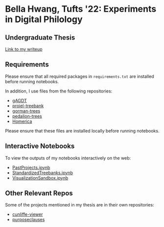 # Bella Hwang, Tufts '22: Experiments in Digital Philology
## Undergraduate Thesis
[Link to my writeup](https://docs.google.com/document/d/1ZBMpnTGfufLNGyo5Wc-rn1SEPhIGLmAdePN7H3rTpZw/edit?usp=sharing)
## Requirements
Please ensure that all required packages in `requirements.txt` are installed before running notebooks. 

In addition, I use files from the following repositories:
* [gAGDT](https://github.com/francescomambrini/gAGDT)
* [proiel-treebank](https://github.com/proiel/proiel-treebank)
* [gorman-trees](https://github.com/perseids-publications/gorman-trees)
* [pedalion-trees](https://github.com/perseids-publications/pedalion-trees)
* [Homerica](https://github.com/gregorycrane/Homerica)

Please ensure that these files are installed locally before running notebooks.


## Interactive Notebooks
To view the outputs of my notebooks interactively on the web:
* [PastProjects.ipynb](https://nbviewer.org/github/bellahwang/treebankstats/blob/main/PastProjects.ipynb)
* [StandardizedTreebanks.ipynb](https://nbviewer.org/github/bellahwang/treebankstats/blob/main/StandardizedTreebanks.ipynb)
* [VisualizationSandbox.ipynb](https://nbviewer.org/github/bellahwang/treebankstats/blob/main/VisualizationSandbox.ipynb)

## Other Relevant Repos
Some of the projects mentioned in my thesis are in their own repositories:
* [cunliffe-viewer](https://github.com/bellahwang/cunliffe-viewer)
* [purposeclauses](https://github.com/bellahwang/purposeclauses)